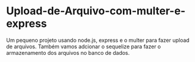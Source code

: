 # Upload-de-Arquivo-com-multer-e-express
 Um pequeno projeto usando node.js, express e o multer para fazer upload de arquivos. Também vamos adcionar o sequelize para fazer o armazenamento dos arquivos no banco de dados.
